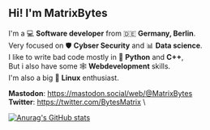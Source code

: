 **Hi! I'm MatrixBytes**
--------

I'm a 💻 **Software developer** from 🇩🇪 **Germany, Berlin**.\
Very focused on 🛡️ **Cybser Security** and 📊 **Data science**.\
I like to write bad code mostly in 🐍 **Python** and **C++**,\
But i also have some 🕸️ **Webdevelopment** skills.\
I'm also a big 🐧 **Linux** enthusiast.

**Mastodon**: https://mastodon.social/web/@MatrixBytes \
**Twitter**: https://twitter.com/BytesMatrix \


[![Anurag's GitHub stats](https://github-readme-stats.vercel.app/api?username=MatrixBytes)](https://github.com/anuraghazra/github-readme-stats)
